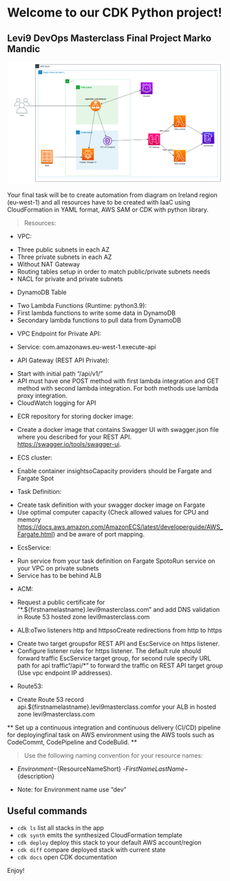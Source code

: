 
# Welcome to our CDK Python project!

## Levi9 DevOps Masterclass Final Project Marko Mandic

![This is an image](https://raw.githubusercontent.com/mandicm223/devops-mc-project/main/Screenshot%20from%202022-08-11%2010-04-59.png)

Your final task will be to create automation from diagram on Ireland region (eu-west-1) and all resources have to be created with IaaC using CloudFormation in YAML format, AWS SAM or CDK with python library.
>Resources:
* VPC: 
- Three public subnets in each AZ
- Three private subnets in each AZ
- Without NAT Gateway 
- Routing tables setup in order to match public/private subnets needs
- NACL for private and private subnets

* DynamoDB Table
- Two Lambda Functions (Runtime: python3.9):
- First lambda functions to write some data in DynamoDB
- Secondary lambda functions to pull data from DynamoDB
* VPC Endpoint for Private API:
- Service: com.amazonaws.eu-west-1.execute-api
* API Gateway (REST API Private):
- Start with initial path “/api/v1/”
- API must have one POST method with first lambda integration and GET method with second lambda integration. For both methods use lambda proxy integration.
- CloudWatch logging for API  
* ECR repository for storing docker image:
- Create a docker image that contains Swagger UI with swagger.json file where you described for your REST API. https://swagger.io/tools/swagger-ui.
* ECS cluster:
- Enable container insightsoCapacity providers should be Fargate and Fargate Spot
* Task Definition:
- Create task definition with your swagger docker image on Fargate
- Use optimal computer capacity (Check allowed values for CPU and memory https://docs.aws.amazon.com/AmazonECS/latest/developerguide/AWS_Fargate.html) and be aware of port mapping.
* EcsService:
- Run service from your task definition on Fargate SpotoRun service on your VPC on private subnets
- Service has to be behind ALB
* ACM:
- Request a public certificate for “*.${firstnamelastname}.levi9masterclass.com” and add DNS validation in Route 53 hosted zone levi9masterclass.com
* ALB:oTwo listeners http and httpsoCreate redirections from http to https
- Create two target groupsfor REST API and EscService on https listener.
- Configure listener rules for https listener. The default rule should forward traffic EscService target group, for second rule specify URL path for api traffic“/api/*” to forward the traffic on REST API target group (Use vpc endpoint IP addresses).
* Route53:
- Create Route 53 record api.${firstnamelastname}.levi9masterclass.comfor your ALB in hosted zone levi9masterclass.com

** Set up a continuous integration and continuous delivery (CI/CD) pipeline for deployingfinal task on AWS environment using the AWS tools such as CodeCommt, CodePipeline and CodeBulid. **
> Use the following naming convention for your resource names: 
* ${Environment}-${ResourceNameShort} -${FirstNameLastName}-${description} 
- Note: for Environment name use “dev”

## Useful commands

 * `cdk ls`          list all stacks in the app
 * `cdk synth`       emits the synthesized CloudFormation template
 * `cdk deploy`      deploy this stack to your default AWS account/region
 * `cdk diff`        compare deployed stack with current state
 * `cdk docs`        open CDK documentation

Enjoy!
